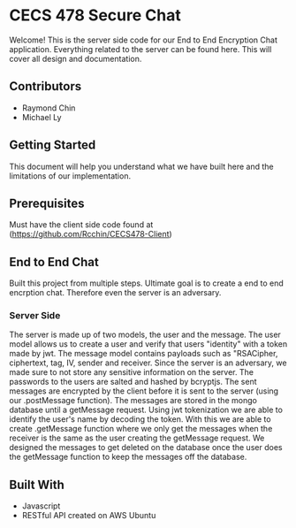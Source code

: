 # CECS 478 Secure Chat
Welcome! This is the server side code for our End to End Encryption Chat application. Everything related to the server can be found here. This will cover all design and documentation.

## Contributors
* Raymond Chin
* Michael Ly

## Getting Started

This document will help you understand what we have built here and the limitations of our implementation. 

## Prerequisites

Must have the client side code found at (https://github.com/Rcchin/CECS478-Client)

## End to End Chat

Built this project from multiple steps. Ultimate goal is to create a end to end encrption chat. Therefore even the server is an adversary. 

### Server Side
The server is made up of two models, the user and the message. The user model allows us to create a user and verify that users "identity" with a token made by jwt. The message model contains payloads such as "RSACipher, ciphertext, tag, IV, sender and receiver. Since the server is an adversary, we made sure to not store any sensitive information on the server. The passwords to the users are salted and hashed by bcryptjs. The sent messages are encrypted by the client before it is sent to the server (using our .postMessage function). The messages are stored in the mongo database until a getMessage request. Using jwt tokenization we are able to identify the user's name by decoding the token. With this we are able to create .getMessage function where we only get the messages when the receiver is the same as the user creating the getMessage request. We designed the messages to get deleted on the database once the user does the getMessage function to keep the messages off the database.

## Built With
* Javascript
* RESTful API created on AWS Ubuntu
